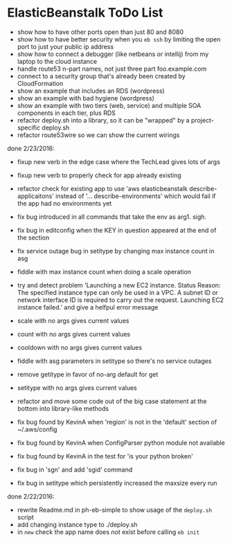 # ElasticBeanstalk ToDo List

- show how to have other ports open than just 80 and 8080
- show how to have better security when you `eb ssh` by limiting the open port to just your public ip address
- show how to connect a debugger (like netbeans or intellij) from my laptop to the cloud instance
- handle route53 n-part names, not just three part foo.example.com
- connect to a security group that's already been created by CloudFormation
- show an example that includes an RDS (wordpress)
- show an example with bad hygiene (wordpress)
- show an example with two tiers (web, service) and multiple SOA components in each tier, plus RDS
- refactor deploy.sh into a library, so it can be "wrapped" by a project-specific deploy.sh
- refactor route53wire so we can show the current wirings

done 2/23/2016:
- fixup new verb in the edge case where the TechLead gives lots of args
- fixup new verb to properly check for app already existing
- refactor check for existing app to use 'aws elasticbeanstalk describe-applicaitons' instead of '... describe-environments' which would fail if the app had no environments yet
- fix bug introduced in all commands that take the env as arg1. sigh.
- fix bug in editconfig when the KEY in question appeared at the end of the section
- fix service outage bug in setitype by changing max instance count in asg
- fiddle with max instance count when doing a scale operation
- try and detect problem 'Launching a new EC2 instance. Status Reason: The specified instance type can only be used in a VPC. A subnet ID or network interface ID is required to carry out the request. Launching EC2 instance failed.' and give a helfpul error message
- scale with no args gives current values
- count with no args gives current values
- cooldown with no args gives current values
- fiddle with asg parameters in setitype so there's no service outages
- remove getitype in favor of no-arg default for get
- setitype with no args gives current values

- refactor and move some code out of the big case statement at the bottom into library-like methods
- fix bug found by KevinA when 'region' is not in the 'default' section of ~/.aws/config
- fix bug found by KevinA when ConfigParser python module not available
- fix bug found by KevinA in the test for 'is your python broken'
- fix bug in 'sgn' and add 'sgid' command
- fix bug in setitype which persistently increased the maxsize every run

done 2/22/2016:
- rewrite Readme.md in ph-eb-simple to show usage of the `deploy.sh` script
- add changing instance type to ./deploy.sh
- in `new` check the app name does *not* exist before calling `eb init`